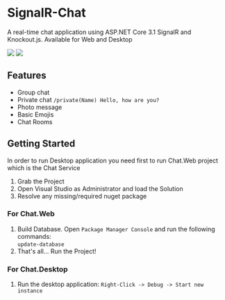 # SignalR-Chat
A real-time chat application using ASP.NET Core 3.1 SignalR and Knockout.js. Available for Web and Desktop

![](https://raw.githubusercontent.com/AKouki/SignalR-Chat/master/Chat.Web/wwwroot/images/screenshots/mockup1.png)
![](https://raw.githubusercontent.com/AKouki/SignalR-Chat/master/Chat.Web/wwwroot/images/screenshots/desktop.png)

## Features
* Group chat
* Private chat `/private(Name) Hello, how are you?`
* Photo message
* Basic Emojis
* Chat Rooms

## Getting Started
In order to run Desktop application you need first to run Chat.Web project which is the Chat Service

1. Grab the Project
2. Open Visual Studio as Administrator and load the Solution
3. Resolve any missing/required nuget package

### For Chat.Web
1. Build Database. Open `Package Manager Console` and run the following commands: <br />
`update-database` <br />
2. That's all... Run the Project!

### For Chat.Desktop
1. Run the desktop application: `Right-Click -> Debug -> Start new instance`
